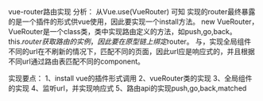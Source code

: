 vue-router路由实现
分析：
从Vue.use(VueRouter) 可知 实现的router最终暴露的是一个插件的形式供vue使用，因此要实现一个install方法。
new VueRouter，VueRouter是一个class类，类中实现路由定义的方法，如push,go,back。
this.$router获取路由的实例，因此要在原型链上绑定$router。
<router-view/>与<router-link>，实现全局组件
不同的url在不刷新的情况下，匹配不同的页面，因此url应是响应式的，并且根据不同url通过路由表匹配不同的component。

实现要点：
1、install vue的插件形式调用
2、vueRouter类的实现
3、全局组件的实现
4、监听url，并实现响应式
5、路由api的实现push,go,back,matched